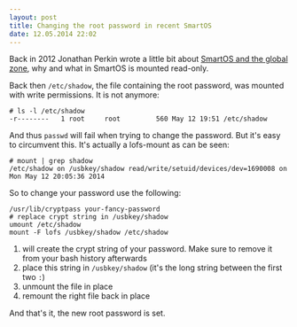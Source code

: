 ```yaml
---
layout: post
title: Changing the root password in recent SmartOS
date: 12.05.2014 22:02
---
```


Back in 2012 Jonathan Perkin wrote a little bit about [SmartOS and the global zone][perkin],
why and what in SmartOS is mounted read-only.

Back then `/etc/shadow`, the file containing the root password, was mounted with write permissions.
It is not anymore:

~~~shell
# ls -l /etc/shadow
-r--------   1 root     root         560 May 12 19:51 /etc/shadow
~~~

And thus `passwd` will fail when trying to change the password.
But it's easy to circumvent this. It's actually a lofs-mount as can be seen:

~~~shell
# mount | grep shadow
/etc/shadow on /usbkey/shadow read/write/setuid/devices/dev=1690008 on Mon May 12 20:05:36 2014
~~~

So to change your password use the following:

~~~shell
/usr/lib/cryptpass your-fancy-password
# replace crypt string in /usbkey/shadow
umount /etc/shadow
mount -F lofs /usbkey/shadow /etc/shadow
~~~

1. will create the crypt string of your password. Make sure to remove it from your bash history afterwards
2. place this string in `/usbkey/shadow` (it's the long string between the first two `:`)
3. unmount the file in place
4. remount the right file back in place

And that's it, the new root password is set.

[perkin]: http://www.perkin.org.uk/posts/smartos-and-the-global-zone.html
